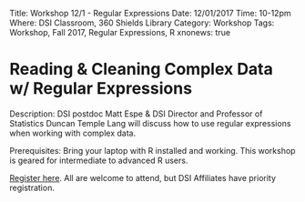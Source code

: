 Title: Workshop 12/1 - Regular Expressions
Date: 12/01/2017
Time: 10-12pm
Where: DSI Classroom, 360 Shields Library
Category: Workshop
Tags: Workshop, Fall 2017, Regular Expressions, R
xnonews: true

# Reading & Cleaning Complex Data w/ Regular Expressions 

Description:
DSI postdoc Matt Espe & DSI Director and Professor of Statistics Duncan Temple Lang will discuss how to use regular expressions when working with complex data.

Prerequisites: 
Bring your laptop with R installed and working. This workshop is geared for intermediate to advanced R users.

[Register here](https://www.eventbrite.com/e/dsi-workshop-december-1-regular-expressions-tickets-38741487833?aff=erellivmlt). All are welcome to attend, but DSI Affiliates have priority registration.